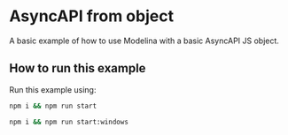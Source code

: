 # AsyncAPI from object

A basic example of how to use Modelina with a basic AsyncAPI JS object.

## How to run this example
Run this example using:

```sh
npm i && npm run start
```
```sh
npm i && npm run start:windows
```
